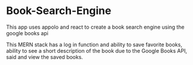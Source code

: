 # Book-Search-Engine

This app uses appolo and react to create a book search engine using the google books api

This MERN stack has a log in function and ability to save favorite books, ability to see a short description of the book due to the Google Books API, said and view the saved books.